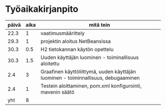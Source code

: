 # Työaikakirjanpito

päivä | aika | mitä tein
----- | ---- | ---------
22.3  | 1    | vaatimusmäärittely
29.3  | 1    | projektin aloitus NetBeansissa
30.3  | 0.5  | H2 tietokannan käytön opettelu
30.3  | 1.5  | Uuden käyttäjän luominen - toiminallisuus aloitettu
2.4   | 3    | Graafinen käyttöliittymä, uuden käyttäjän luominen - toiminnallisuus, debugaaminen
2.4   | 1    | Testein aloittaminen, pom.xml konfigurointi, mavenin säätö
yht   | 8    |
